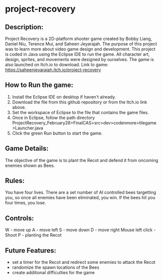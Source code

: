 # project-recovery

## Description:

Project Recovery is a 2D-platform shooter game created by Bobby Liang, Daniel Niu, Terence Mui, and Saheen
Jeyarajah. The purpose of this project was to learn more about video game design and development.
This project is coded in Java using the Eclipse IDE to run the game.
All character art, design, sprites, and movements were designed by ourselves.
The game is also launched on Itch.io to download.
Link to game: https://saheenjeyarajah.itch.io/project-recovery

## How to Run the game:
1. Install the Eclipse IDE on desktop if haven't already.
2. Download the file from this github repository or from the Itch.io link above.
3. Set the workspace of Eclipse to the file that contains the game files.
4. Once in Eclipse, follow the path directory
ProjectRecovery_February28>FinalCAS>src>dev>codenmore>tilegame>Launcher.java
5. Click the green Run button to start the game.

## Game Details:
The objective of the game is to plant the Recot and defend it from oncoming enemies shown as Bees.

## Rules:
You have four lives.
There are a set number of AI controlled bees targetting you, so once all enemies have been
eliminated, you win. 
If the bees hit you four times, you lose.

## Controls:
W - move up
A - move left
S - move down
D - move right
Mouse left click - Shoot
P - planting the Recot

## Future Features:
- set a timer for the Recot and redirect some enemies to attack the Recot
- randomize the spawn locations of the Bees
- create additional difficulties for the game
